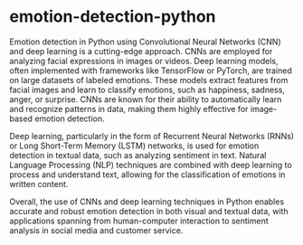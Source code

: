# emotion-detection-python
Emotion detection in Python using Convolutional Neural Networks (CNN) and deep learning is a cutting-edge approach. CNNs are employed for analyzing facial expressions in images or videos. Deep learning models, often implemented with frameworks like TensorFlow or PyTorch, are trained on large datasets of labeled emotions. These models extract features from facial images and learn to classify emotions, such as happiness, sadness, anger, or surprise. CNNs are known for their ability to automatically learn and recognize patterns in data, making them highly effective for image-based emotion detection.

Deep learning, particularly in the form of Recurrent Neural Networks (RNNs) or Long Short-Term Memory (LSTM) networks, is used for emotion detection in textual data, such as analyzing sentiment in text. Natural Language Processing (NLP) techniques are combined with deep learning to process and understand text, allowing for the classification of emotions in written content.

Overall, the use of CNNs and deep learning techniques in Python enables accurate and robust emotion detection in both visual and textual data, with applications spanning from human-computer interaction to sentiment analysis in social media and customer service.






